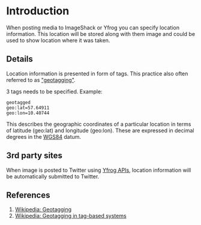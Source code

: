 # Introduction #

When posting media to ImageShack or Yfrog you can specify location information. This
location will be stored along with them image and could be used to show location where
it was taken.

## Details ##

Location information is presented in form of tags. This practice also often referred to as  ["geotagging"](http://en.wikipedia.org/wiki/Geotagging).

3 tags needs to be specified. Example:

```
geotagged
geo:lat=57.64911
geo:lon=10.40744
```

This describes the geographic coordinates of a particular location in terms of latitude (geo:lat) and longitude (geo:lon). These are expressed in decimal degrees in the [WGS84](http://en.wikipedia.org/wiki/WGS84) datum.

## 3rd party sites ##

When image is posted to Twitter using [Yfrog APIs](YFrogAPI.md), location information will be automatically submitted to Twitter.

## References ##
  1. [Wikipedia: Geotagging](http://en.wikipedia.org/wiki/Geotagging)
  1. [Wikipedia: Geotagging in tag-based systems](http://en.wikipedia.org/wiki/Geotagging#Geotagging_in_tag-based_systems)
